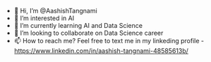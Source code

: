 - 👋 Hi, I’m @AashishTangnami
- 👀 I’m interested in AI 
- 🌱 I’m currently learning AI and Data Science
- 💞️ I’m looking to collaborate on Data Science career
- 📫 How to reach me? Feel free to text me in my linkeding profile - https://www.linkedin.com/in/aashish-tangnami-48585613b/
<!---
AashishTangnami/AashishTangnami is a ✨ special ✨ repository because its `README.md` (this file) appears on your GitHub profile.
You can click the Preview link to take a look at your changes.
--->
